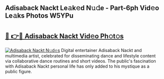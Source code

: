## Adisaback Nackt Le𝚊k𝚎d N𝚞𝚍e - Part-6ph Vid𝚎o Le𝚊ks Photos W5YPu

# <h2><a href="http://fb1qih.evod.top/?m=Adisaback+Nackt">🔗 👉🔴 Adisaback Nackt Vid𝚎o Ph𝚘t𝚘s</a></h2>

[![Adisaback Nackt N𝚞d𝚎s](https://i.imgur.com/8V9OHl7.gif)](http://fb1qih.evod.top/?m=Adisaback+Nackt)
Digital entertainer Adisaback Nackt and multimedia artist, celebrated for disseminating dance and lifestyle content via collaborative dance routines and short videos. The public's fascination with Adisaback Nackt personal life has only added to his mystique as a public figure. 
